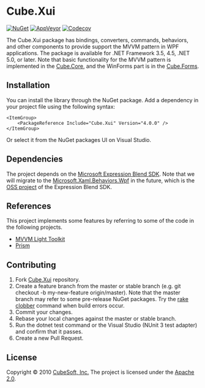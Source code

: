 Cube.Xui
====

[![NuGet](https://img.shields.io/nuget/v/Cube.Xui.svg)](https://www.nuget.org/packages/Cube.Xui/)
[![AppVeyor](https://ci.appveyor.com/api/projects/status/brama8ylsuk8xjer?svg=true)](https://ci.appveyor.com/project/clown/cube-xui)
[![Codecov](https://codecov.io/gh/cube-soft/Cube.Xui/branch/master/graph/badge.svg)](https://codecov.io/gh/cube-soft/Cube.Xui)

The Cube.Xui package has bindings, converters, commands, behaviors, and other components
to provide support the MVVM pattern in WPF applications.
The package is available for .NET Framework 3.5, 4.5, .NET 5.0, or later.
Note that basic functionality for the MVVM pattern is implemented in the [Cube.Core](https://github.com/cube-soft/Cube.Core), and the WinForms part is in the [Cube.Forms](https://github.com/cube-soft/Cube.Forms).

## Installation

You can install the library through the NuGet package.
Add a dependency in your project file using the following syntax:

    <ItemGroup>
        <PackageReference Include="Cube.Xui" Version="4.0.0" />
    </ItemGroup>

Or select it from the NuGet packages UI on Visual Studio.

## Dependencies

The project depends on the [Microsoft Expression Blend SDK](https://www.microsoft.com/ja-jp/download/details.aspx?id=10801).
Note that we will migrate to the [Microsoft.Xaml.Behaviors.Wpf](https://www.nuget.org/packages/Microsoft.Xaml.Behaviors.Wpf/) in the future, which is the [OSS project](https://github.com/Microsoft/XamlBehaviorsWpf) of the Expression Blend SDK.

## References

This project implements some features by referring to some of the code in the following projects.

* [MVVM Light Toolkit](https://github.com/lbugnion/mvvmlight)
* [Prism](https://github.com/PrismLibrary/Prism)

## Contributing

1. Fork [Cube.Xui](https://github.com/cube-soft/Cube.Xui/fork) repository.
2. Create a feature branch from the master or stable branch (e.g. git checkout -b my-new-feature origin/master). Note that the master branch may refer to some pre-release NuGet packages. Try the [rake clobber](https://github.com/cube-soft/Cube.Xui/blob/master/Rakefile) command when build errors occur.
3. Commit your changes.
4. Rebase your local changes against the master or stable branch.
5. Run the dotnet test command or the Visual Studio (NUnit 3 test adapter) and confirm that it passes.
6. Create a new Pull Request.

## License

Copyright © 2010 [CubeSoft, Inc.](https://www.cube-soft.jp/)
The project is licensed under the [Apache 2.0](https://github.com/cube-soft/Cube.Xui/blob/master/License.txt).